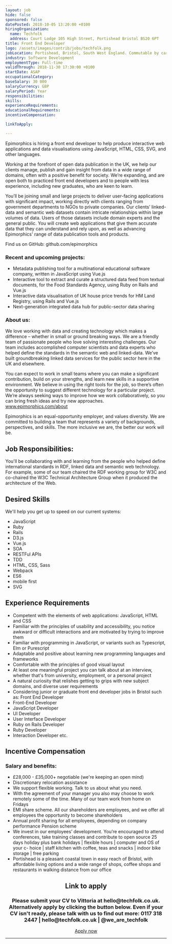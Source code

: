 ```yaml
---
layout: job
hide: false
sponsored: false
datePosted: 2018-10-05 13:20:00 +0100
hiringOrganization:
  name: Techfolk
  address: Court Lodge 105 High Street, Portishead Bristol BS20 6PT
title: Front End Developer
logo: /assets/images/contrib/jobs/techfolk.png
jobLocation: Portishead, Bristol, South West England. Commutable by car or bike, 1 hour by bus from Bristol (X3 and X4 buses)
industry: Software Development
employmentType: Full-time
validThrough: 2018-11-30 17:30:00 +0100
startDate: ASAP
occupationalCategory:
baseSalary: 30 000
salaryCurrency: GBP
salaryPeriod: Year
responsibilities:
skills:
experienceRequirements:
educationalRequirements:
incentiveCompensation:

linkToApply:

---
```


Epimorphics is hiring a front end developer to help produce interactive web applications and data visualisations using JavaScript, HTML, CSS, SVG, and other languages.

Working at the forefront of open data publication in the UK, we help our clients manage, publish and gain insight from data in a wide range of domains, often with a positive benefit for society. We’re expanding, and are open both to practiced front end developers and to people with less experience, including new graduates, who are keen to learn.

You’ll be joining small and large projects to deliver user-facing applications with significant impact, working directly with clients ranging from government departments to NGOs to private companies. Our clients’ linked-data and semantic web datasets contain intricate relationships within large volumes of data. Users of those datasets include domain experts and the general public. You will create web applications that give them accurate data that they can understand and rely upon, as well as advancing Epimorphics' range of data publication tools and products.

Find us on GitHub: github.com/epimorphics

### Recent and upcoming projects:

- Metadata publishing tool for a multinational educational software company, written in JavaScript using Vue.js
- Interactive tool to extract and curate a structured data feed from textual documents, for the Food Standards Agency, using Ruby on Rails and Vue.js
- Interactive data visualisation of UK house price trends for HM Land Registry, using Rails and Vue.js
- Next-generation integrated data hub for public-sector data sharing

### About us:

We love working with data and creating technology which makes a difference – whether in small or ground breaking ways. We are a friendly team of passionate people who love solving interesting challenges. Our team includes accomplished computer scientists and data experts who helped define the standards in the semantic web and linked-data. We’ve built groundbreaking linked data services for the public sector here in the UK and elsewhere.

You can expect to work in small teams where you can make a significant contribution, build on your strengths, and learn new skills in a supportive environment. We believe in using the right tools for the job, so there’s often the opportunity to suggest different technology for a particular project. We’re always seeking ways to improve how we work collaboratively, so you can bring fresh ideas and try new approaches. www.epimorphics.com/about

Epimorphics is an equal-opportunity employer, and values diversity. We are committed to building a team that represents a variety of backgrounds, perspectives, and skills. The more inclusive we are, the better our work will be.

## Job Responsibilities:
You'll be collaborating with and learning from the people who helped define international standards in RDF, linked data and semantic web technology. For example, some of our team chaired the RDF working group for W3C and co-chaired the W3C Technical Architecture Group when it produced the architecture of the Web.

## Desired Skills
We'll help you get up to speed on our current systems:
- JavaScript
- Ruby
- Rails
- D3.js
- Vue.js
- SOA
- RESTFul APIs
- TDD
- HTML, CSS, Sass
- Webpack
- ES6
- mobile first
- SVG

## Experience Requirements
- Competent with the elements of web applications: JavaScript, HTML and CSS
- Familiar with the principles of usability and accessibility, you notice awkward or difficult interactions and are motivated by trying to improve them
- Familiar with programming in JavaScript, or variants such as Typescript, Elm or Purescript
- Adaptable and positive about learning new programming languages and frameworks
- Comfortable with the principles of good visual layout
- At least one meaningful project you can talk about at an interview, whether that's from university, employment, or a personal project
- A natural curiosity that relishes getting to grips with new subject domains, and diverse user requirements
- Considering junior or graduate front end developer jobs in Bristol such as: Front End Developer
- Front-End Developer
- JavaScript Developer
- UI Developer
- User Interface Developer
- Ruby on Rails Developer
- Ruby Developer
- Interaction Developer etc.

## Incentive Compensation
### Salary and benefits:

- £28,000 - £35,000+ negotiable (we're keeping an open mind)
- Discretionary relocation assistance
- We support flexible working. Talk to us about what you need.
- With the agreement of your manager you also may choose to work remotely some of the time. Many of our team work from home on Fridays
- EMI share scheme. All our shareholders are employees, and we offer all employees the opportunity to become shareholders
- Annual profit sharing for all employees, depending on company performance
Pension scheme
- We invest in our employees’ development. You’re encouraged to attend conferences, take training classes and contribute to open source
25 days holiday plus bank holidays | flexible hours | computer and OS of your c- hoice | staff kitchen with coffee, teas and snacks | indoor bike storage | free parking
- Portishead is a pleasant coastal town in easy reach of Bristol, with affordable living options and a wide range of shops, coffee shops and restaurants in walking distance from our office

<div class="to-apply" style="text-align: center">
  <h2>Link to apply</h2>
  <h3> Please submit your CV to Vittoria at hello@techfolk.co.uk. Alternatively apply by clicking the button below. Even if your CV isn't ready, please talk with us to find out more: 0117 318 2447 | hello@techfolk.co.uk | @we_are_techfolk </h3>
  <a class="btn btn--dark" style="margin: 20px" href=" http://techfolk.co.uk/current-jobs/front-end-developer-portishead-bristol-tl155">
      Apply now
  </a>
</div>

---
